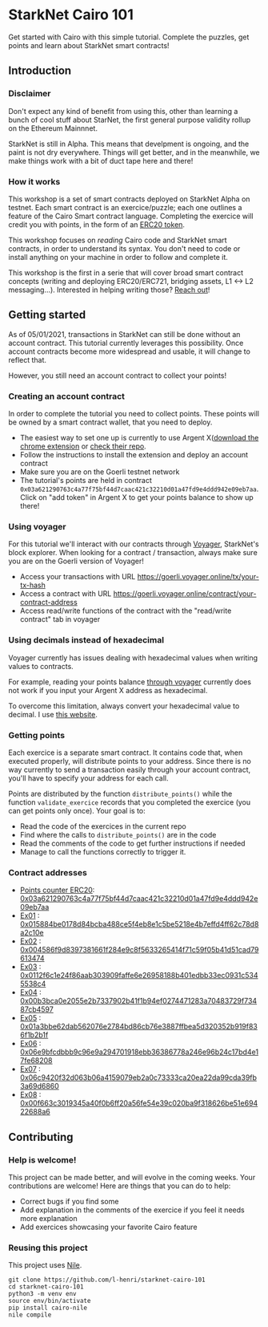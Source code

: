 # StarkNet Cairo 101
Get started with Cairo with this simple tutorial. Complete the puzzles, get points and learn about StarkNet smart contracts!

## Introduction
### Disclaimer
Don't expect any kind of benefit from using this, other than learning a bunch of cool stuff about StarNet, the first general purpose validity rollup on the Ethereum Mainnnet. 

StarkNet is still in Alpha. This means that develpment is ongoing, and the paint is not dry everywhere. Things will get better, and in the meanwhile, we make things work with a bit of duct tape here and there!

### How it works
This workshop is a set of smart contracts deployed on StarkNet Alpha on testnet. Each smart contract is an exercice/puzzle; each one outlines a feature of the Cairo Smart contract language. Completing the exercice will credit you with points, in the form of an [ERC20 token](contracts/token/TDERC20.cairo).

This workshop focuses on *reading* Cairo code and StarkNet smart contracts, in order to understand its syntax. You don't need to code or install anything on your machine in order to follow and complete it.

This workshop is the first in a serie that will cover broad smart contract concepts (writing and deploying ERC20/ERC721, bridging assets, L1 <-> L2 messaging...). 
Interested in helping writing those? [Reach out](https://twitter.com/HenriLieutaud)!

## Getting started
As of 05/01/2021, transactions in StarkNet can still be done without an account contract. This tutorial currently leverages this possibility. Once account contracts become more widespread and usable, it will change to reflect that.

However, you still need an account contract to collect your points!

### Creating an account contract
In order to complete the tutorial you need to collect points. These points will be owned by a smart contract wallet, that you need to deploy.
- The easiest way to set one up is currently to use Argent X([download the chrome extension](https://chrome.google.com/webstore/detail/argent-x-starknet-wallet/dlcobpjiigpikoobohmabehhmhfoodbb/) or [check their repo](https://github.com/argentlabs/argent-x). 
- Follow the instructions to install the extension and deploy an account contract 
- Make sure you are on the Goerli testnet network
- The tutorial's points are held in contract `0x03a621290763c4a77f75bf44d7caac421c32210d01a47fd9e4ddd942e09eb7aa`. Click on "add token" in Argent X to get your points balance to show up there!

### Using voyager
For this tutorial we'll interact with our contracts through [Voyager](https://goerli.voyager.online/), StarkNet's block explorer. When looking for a contract / transaction, always make sure you are on the Goerli version of Voyager!
- Access your transactions with URL https://goerli.voyager.online/tx/your-tx-hash
- Access a contract with URL https://goerli.voyager.online/contract/your-contract-address
- Access read/write functions of the contract with the "read/write contract" tab in voyager

### Using decimals instead of hexadecimal
Voyager currently has issues dealing with hexadecimal values when writing values to contracts. 

For example, reading your points balance [through voyager](https://goerli.voyager.online/contract/0x03a621290763c4a77f75bf44d7caac421c32210d01a47fd9e4ddd942e09eb7aa#readContract) currently does not work if you input your Argent X address as hexadecimal.

To overcome this limitation, always convert your hexadecimal value to decimal. I use [this website](https://www.rapidtables.com/convert/number/hex-to-decimal.html).

### Getting points
Each exercice is a separate smart contract. It contains code that, when executed properly, will distribute points to your address. Since there is no way currently to send a transaction easily through your account contract, you'll have to specify your address for each call.

Points are distributed by the function `distribute_points()` while the function `validate_exercice` records that you completed the exercice (you can get points only once). Your goal is to: 
- Read the code of the exercices in the current repo
- Find where the calls to `distribute_points()` are in the code
- Read the comments of the code to get further instructions if needed
- Manage to call the functions correctly to trigger it.

### Contract addresses 
- [Points counter ERC20](contracts/token/TDERC20.cairo):  [0x03a621290763c4a77f75bf44d7caac421c32210d01a47fd9e4ddd942e09eb7aa](https://goerli.voyager.online/contract/0x03a621290763c4a77f75bf44d7caac421c32210d01a47fd9e4ddd942e09eb7aa)
- [Ex01](contracts/ex01.cairo) : [0x015884be0178d84bcba488ce5f4eb8e1c5be5218e4b7effd4ff62c78d8a2c10e](https://goerli.voyager.online/contract/0x015884be0178d84bcba488ce5f4eb8e1c5be5218e4b7effd4ff62c78d8a2c10e)
- [Ex02](contracts/ex02.cairo) : [0x004586f9d8397381661f284e9c8f5633265414f71c59f05b41d51cad79613474](https://goerli.voyager.online/contract/0x004586f9d8397381661f284e9c8f5633265414f71c59f05b41d51cad79613474)
- [Ex03](contracts/ex03.cairo) : [0x0112f6c1e24f86aab303909faffe6e26958188b401edbb33ec0931c5345538c4](https://goerli.voyager.online/contract/0x0112f6c1e24f86aab303909faffe6e26958188b401edbb33ec0931c5345538c4)
- [Ex04](contracts/ex04.cairo) : [0x00b3bca0e2055e2b7337902b41f1b94ef0274471283a70483729f73487cb4597](https://goerli.voyager.online/contract/0x00b3bca0e2055e2b7337902b41f1b94ef0274471283a70483729f73487cb4597)
- [Ex05](contracts/ex05.cairo) : [0x01a3bbe62dab562076e2784bd86cb76e3887ffbea5d320352b919f836f1b2b1f](https://goerli.voyager.online/contract/0x01a3bbe62dab562076e2784bd86cb76e3887ffbea5d320352b919f836f1b2b1f)
- [Ex06](contracts/ex06.cairo) : [0x06e9bfcdbbb9c96e9a294701918ebb36386778a246e96b24c17bd4e17fe68208](https://goerli.voyager.online/contract/0x06e9bfcdbbb9c96e9a294701918ebb36386778a246e96b24c17bd4e17fe68208)
- [Ex07](contracts/ex07.cairo) : [0x06c9420f32d063b06a4159079eb2a0c73333ca20ea22da99cda39fb3a69d6860](https://goerli.voyager.online/contract/0x06c9420f32d063b06a4159079eb2a0c73333ca20ea22da99cda39fb3a69d6860)
- [Ex08](contracts/ex08.cairo) : [0x00f663c3019345a40f0b6ff20a56fe54e39c020ba9f318626be51e69422688a6](https://goerli.voyager.online/contract/0x00f663c3019345a40f0b6ff20a56fe54e39c020ba9f318626be51e69422688a6)


## Contributing
### Help is welcome!
This project can be made better, and will evolve in the coming weeks. Your contributions are welcome! Here are things that you can do to help:
- Correct bugs if you find some
- Add explanation in the comments of the exercice if you feel it needs more explanation
- Add exercices showcasing your favorite Cairo feature

### Reusing this project
This project uses [Nile](https://github.com/OpenZeppelin/nile).
```
git clone https://github.com/l-henri/starknet-cairo-101
cd starknet-cairo-101
python3 -m venv env
source env/bin/activate
pip install cairo-nile
nile compile
```

